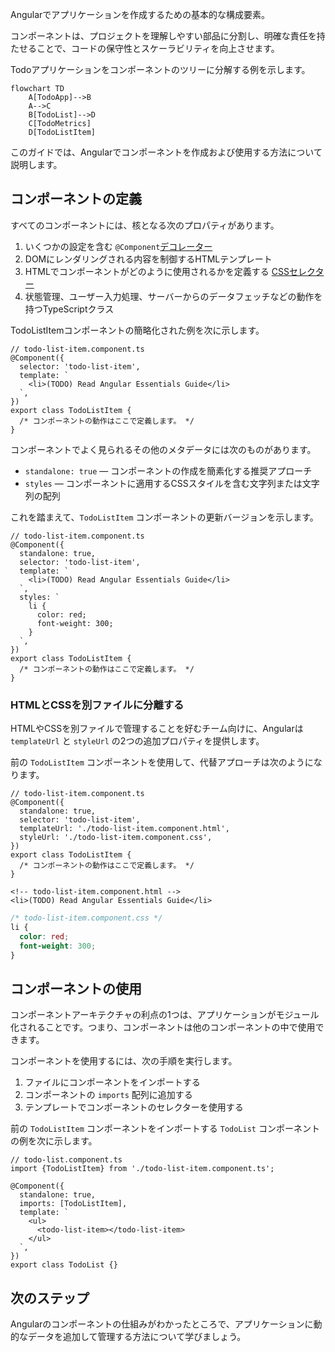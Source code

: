 <docs-decorative-header title="コンポーネント" imgSrc="adev/src/assets/images/components.svg"> <!-- markdownlint-disable-line -->
Angularでアプリケーションを作成するための基本的な構成要素。
</docs-decorative-header>

コンポーネントは、プロジェクトを理解しやすい部品に分割し、明確な責任を持たせることで、コードの保守性とスケーラビリティを向上させます。

Todoアプリケーションをコンポーネントのツリーに分解する例を示します。

```mermaid
flowchart TD
    A[TodoApp]-->B
    A-->C
    B[TodoList]-->D
    C[TodoMetrics]
    D[TodoListItem]
```

このガイドでは、Angularでコンポーネントを作成および使用する方法について説明します。

## コンポーネントの定義

すべてのコンポーネントには、核となる次のプロパティがあります。

1. いくつかの設定を含む `@Component`[デコレーター](https://www.typescriptlang.org/docs/handbook/decorators.html)
2. DOMにレンダリングされる内容を制御するHTMLテンプレート
3. HTMLでコンポーネントがどのように使用されるかを定義する [CSSセレクター](https://developer.mozilla.org/docs/Learn/CSS/Building_blocks/Selectors)
4. 状態管理、ユーザー入力処理、サーバーからのデータフェッチなどの動作を持つTypeScriptクラス

TodoListItemコンポーネントの簡略化された例を次に示します。

```angular-ts
// todo-list-item.component.ts
@Component({
  selector: 'todo-list-item',
  template: `
    <li>(TODO) Read Angular Essentials Guide</li>
  `,
})
export class TodoListItem {
  /* コンポーネントの動作はここで定義します。 */
}
```

コンポーネントでよく見られるその他のメタデータには次のものがあります。

- `standalone: true` — コンポーネントの作成を簡素化する推奨アプローチ
- `styles` — コンポーネントに適用するCSSスタイルを含む文字列または文字列の配列

これを踏まえて、`TodoListItem` コンポーネントの更新バージョンを示します。

```angular-ts
// todo-list-item.component.ts
@Component({
  standalone: true,
  selector: 'todo-list-item',
  template: `
    <li>(TODO) Read Angular Essentials Guide</li>
  `,
  styles: `
    li {
      color: red;
      font-weight: 300;
    }
  `,
})
export class TodoListItem {
  /* コンポーネントの動作はここで定義します。 */
}
```

### HTMLとCSSを別ファイルに分離する

HTMLやCSSを別ファイルで管理することを好むチーム向けに、Angularは `templateUrl` と `styleUrl` の2つの追加プロパティを提供します。

前の `TodoListItem` コンポーネントを使用して、代替アプローチは次のようになります。

```angular-ts
// todo-list-item.component.ts
@Component({
  standalone: true,
  selector: 'todo-list-item',
  templateUrl: './todo-list-item.component.html',
  styleUrl: './todo-list-item.component.css',
})
export class TodoListItem {
  /* コンポーネントの動作はここで定義します。 */
}
```

```angular-html
<!-- todo-list-item.component.html -->
<li>(TODO) Read Angular Essentials Guide</li>
```

```css
/* todo-list-item.component.css */
li {
  color: red;
  font-weight: 300;
}
```

## コンポーネントの使用

コンポーネントアーキテクチャの利点の1つは、アプリケーションがモジュール化されることです。つまり、コンポーネントは他のコンポーネントの中で使用できます。

コンポーネントを使用するには、次の手順を実行します。

1. ファイルにコンポーネントをインポートする
2. コンポーネントの `imports` 配列に追加する
3. テンプレートでコンポーネントのセレクターを使用する

前の `TodoListItem` コンポーネントをインポートする `TodoList` コンポーネントの例を次に示します。

```angular-ts
// todo-list.component.ts
import {TodoListItem} from './todo-list-item.component.ts';

@Component({
  standalone: true,
  imports: [TodoListItem],
  template: `
    <ul>
      <todo-list-item></todo-list-item>
    </ul>
  `,
})
export class TodoList {}
```

## 次のステップ

Angularのコンポーネントの仕組みがわかったところで、アプリケーションに動的なデータを追加して管理する方法について学びましょう。

<docs-pill-row>
  <docs-pill title="動的なデータの管理" href="essentials/managing-dynamic-data" />
</docs-pill-row>
